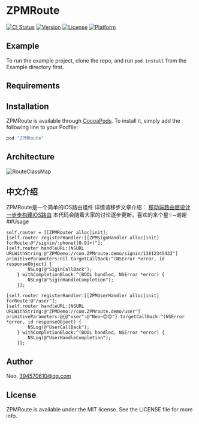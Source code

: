 # ZPMRoute

[![CI Status](http://img.shields.io/travis/Neo/ZPMRoute.svg?style=flat)](https://travis-ci.org/Neo/ZPMRoute)
[![Version](https://img.shields.io/cocoapods/v/ZPMRoute.svg?style=flat)](http://cocoapods.org/pods/ZPMRoute)
[![License](https://img.shields.io/cocoapods/l/ZPMRoute.svg?style=flat)](http://cocoapods.org/pods/ZPMRoute)
[![Platform](https://img.shields.io/cocoapods/p/ZPMRoute.svg?style=flat)](http://cocoapods.org/pods/ZPMRoute)

## Example

To run the example project, clone the repo, and run `pod install` from the Example directory first.

## Requirements

## Installation

ZPMRoute is available through [CocoaPods](http://cocoapods.org). To install
it, simply add the following line to your Podfile:

```ruby
pod "ZPMRoute"
```
## Architecture
![RouteClassMap](http://upload-images.jianshu.io/upload_images/24274-e05a8d382f2841e5.png?imageMogr2/auto-orient/strip%7CimageView2/2/w/1240)

## 中文介绍
ZPMRoute是一个简单的iOS路由组件
详情请移步文章介绍：
[移动端路由层设计](http://www.jianshu.com/p/be7da3ed4100)
[一步步构建iOS路由](http://www.jianshu.com/p/3a902f274a3d)
本代码会随着大家的讨论逐步更新，喜欢的来个星✨~谢谢
##Usage

```
self.router = [[ZPMRouter alloc]init];
[self.router registerHandler:[[ZPMSignHandler alloc]init] forRoute:@"/signin/:phone([0-9]+)"];
[self.router handleURL:[NSURL URLWithString:@"ZPMDemo://com.ZPMroute.demo/signin/13812345432"] primitiveParameters:nil targetCallBack:^(NSError *error, id responseObject) {
        NSLog(@"SiginCallBack");
    } withCompletionBlock:^(BOOL handled, NSError *error) {
        NSLog(@"SiginHandleCompletion");
    }];

[self.router registerHandler:[[ZPMUserHandler alloc]init] forRoute:@"/user"];
[self.router handleURL:[NSURL URLWithString:@"ZPMDemo://com.ZPMroute.demo/user"] primitiveParameters:@{@"user":@"Neo~🙃🙃"} targetCallBack:^(NSError *error, id responseObject) {
        NSLog(@"UserCallBack");
    } withCompletionBlock:^(BOOL handled, NSError *error) {
        NSLog(@"UserHandleCompletion");
    }];

```

## Author

Neo, 394570610@qq.com

## License

ZPMRoute is available under the MIT license. See the LICENSE file for more info.
